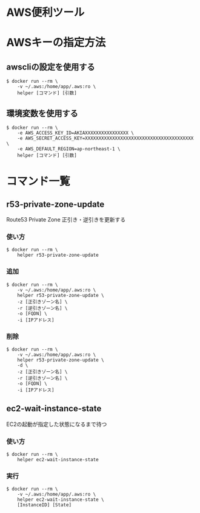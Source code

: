 # AWS便利ツール

# AWSキーの指定方法

## awscliの設定を使用する

	$ docker run --rm \
		-v ~/.aws:/home/app/.aws:ro \
		helper [コマンド] [引数]

## 環境変数を使用する

	$ docker run --rm \
		-e AWS_ACCESS_KEY_ID=AKIAXXXXXXXXXXXXXXXX \
		-e AWS_SECRET_ACCESS_KEY=XXXXXXXXXXXXXXXXXXXXXXXXXXXXXXXXXXXXXXXX \
		-e AWS_DEFAULT_REGION=ap-northeast-1 \
		helper [コマンド] [引数]

# コマンド一覧

## r53-private-zone-update 
Route53 Private Zone 正引き・逆引きを更新する

### 使い方

	$ docker run --rm \
		helper r53-private-zone-update

### 追加

	$ docker run --rm \
		-v ~/.aws:/home/app/.aws:ro \
		helper r53-private-zone-update \
		-z [正引きゾーン名] \
		-r [逆引きゾーン名] \
		-o [FQDN] \
		-i [IPアドレス]

### 削除

	$ docker run --rm \
		-v ~/.aws:/home/app/.aws:ro \
		helper r53-private-zone-update \
		-d \
		-z [正引きゾーン名] \
		-r [逆引きゾーン名] \
		-o [FQDN] \
		-i [IPアドレス]

## ec2-wait-instance-state

EC2の起動が指定した状態になるまで待つ

### 使い方

	$ docker run --rm \
		helper ec2-wait-instance-state

### 実行

	$ docker run --rm \
		-v ~/.aws:/home/app/.aws:ro \
		helper ec2-wait-instance-state \
		[InstanceID] [State]


